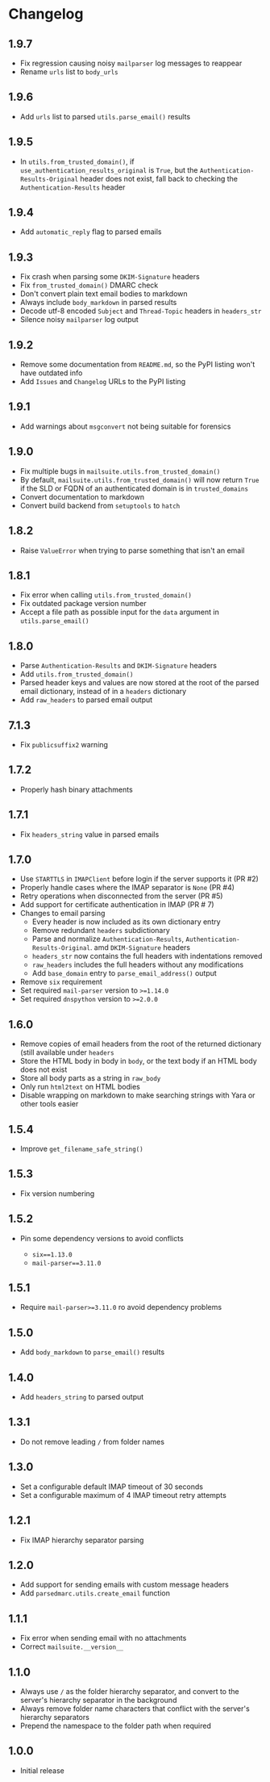 Changelog
=========

1.9.7
-----

- Fix regression causing noisy `mailparser` log messages to reappear
- Rename `urls` list to `body_urls` 

1.9.6
-----

- Add `urls` list to parsed `utils.parse_email()` results


1.9.5
-----

- In `utils.from_trusted_domain()`,  if `use_authentication_results_original` is `True`, but the `Authentication-Results-Original` header does not exist, fall back to checking the `Authentication-Results` header 

1.9.4
-----

- Add `automatic_reply` flag to parsed emails

1.9.3
-----

- Fix crash when parsing some `DKIM-Signature` headers
- Fix `from_trusted_domain()` DMARC check
- Don't convert plain text email bodies to markdown
- Always include `body_markdown` in parsed results
- Decode utf-8 encoded `Subject` and `Thread-Topic` headers in `headers_str`
- Silence noisy `mailparser` log output

1.9.2
-----

- Remove some documentation from `README.md`, so the PyPI listing won't have outdated info
- Add `Issues` and `Changelog` URLs to the PyPI listing

1.9.1
-----

- Add warnings about `msgconvert` not being suitable for forensics

1.9.0
-----

- Fix multiple bugs in `mailsuite.utils.from_trusted_domain()`
- By default, `mailsuite.utils.from_trusted_domain()` will now return `True` if the SLD or FQDN of an authenticated domain is in `trusted_domains`
- Convert documentation to markdown
- Convert build backend from `setuptools` to `hatch`

1.8.2
-----

- Raise `ValueError` when trying to parse something that isn't an email

1.8.1
-----

- Fix error when calling `utils.from_trusted_domain()`
- Fix outdated package version number
- Accept a file path as possible input for the `data` argument in `utils.parse_email()`


1.8.0
-----

- Parse `Authentication-Results` and `DKIM-Signature` headers
- Add `utils.from_trusted_domain()`
- Parsed header keys and values are now stored at the root of the parsed email dictionary, instead of in a `headers` dictionary 
- Add `raw_headers` to parsed email output

7.1.3
-----

- Fix `publicsuffix2` warning

1.7.2
-----

- Properly hash binary attachments

1.7.1
-----

- Fix `headers_string` value in parsed emails

1.7.0
-----

- Use `STARTTLS` in `IMAPClient` before login if the server supports it (PR #2)
- Properly handle cases where the IMAP separator is `None` (PR #4)
- Retry operations when disconnected from the server (PR #5)
- Add support for certificate authentication in IMAP (PR # 7)
- Changes to email parsing
  - Every header is now included as its own dictionary entry
  - Remove redundant `headers` subdictionary
  - Parse and normalize `Authentication-Results`, `Authentication-Results-Original`. amd `DKIM-Signature` headers
  - `headers_str` now contains the full headers with indentations removed
  - `raw_headers` includes the full headers without any modifications
  - Add `base_domain` entry to `parse_email_address()` output
- Remove `six` requirement
- Set required `mail-parser` version to `>=1.14.0`
- Set required `dnspython` version to `>=2.0.0`

1.6.0
-----

- Remove copies of email headers from the root of the returned dictionary (still available under `headers`
- Store the HTML body in body in `body`, or the text body if an HTML body does not exist
- Store all body parts as a string in `raw_body`
- Only run `html2text` on HTML bodies
- Disable wrapping on markdown to make searching strings with Yara or other tools easier

1.5.4
-----

- Improve `get_filename_safe_string()`

1.5.3
------

- Fix version numbering

1.5.2
-----

- Pin some dependency versions to avoid conflicts

  - `six==1.13.0`
  - `mail-parser==3.11.0`

1.5.1
-----

- Require `mail-parser>=3.11.0` ro avoid dependency problems

1.5.0
-----

- Add `body_markdown` to `parse_email()` results

1.4.0
-----

- Add `headers_string` to parsed output

1.3.1
-----

- Do not remove leading `/` from folder names

1.3.0
-----

- Set a configurable default IMAP timeout of 30 seconds
- Set a configurable maximum of 4 IMAP timeout retry attempts

1.2.1
-----

- Fix IMAP hierarchy separator parsing

1.2.0
-----

- Add support for sending emails with custom message headers
- Add `parsedmarc.utils.create_email` function

1.1.1
-----

- Fix error when sending email with no attachments
- Correct `mailsuite.__version__`

1.1.0
-----

- Always use `/` as the folder hierarchy separator, and convert to the
  server's hierarchy separator in the background
- Always remove folder name characters that conflict with the server's
  hierarchy separators
- Prepend the namespace to the folder path when required

1.0.0
-----

- Initial release

